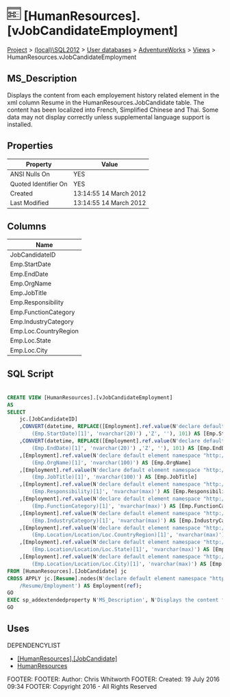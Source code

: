 
# ![Views](../../../../Images/View32.png) [HumanResources].[vJobCandidateEmployment]

[Project](../../../../index.md) > [(local)\\SQL2012](../../../index.md) > [User databases](../../index.md) > [AdventureWorks](../index.md) > [Views](Views_.md) > HumanResources.vJobCandidateEmployment

## <a name="#description"></a>MS_Description
Displays the content from each employement history related element in the xml column Resume in the HumanResources.JobCandidate table. The content has been localized into French, Simplified Chinese and Thai. Some data may not display correctly unless supplemental language support is installed.
## <a name="#properties"></a>Properties

| Property | Value |
|---|---|
| ANSI Nulls On | YES |
| Quoted Identifier On | YES |
| Created | 13:14:55 14 March 2012 |
| Last Modified | 13:14:55 14 March 2012 |


## <a name="#columns"></a>Columns

| Name |
|---|
| JobCandidateID |
| Emp.StartDate |
| Emp.EndDate |
| Emp.OrgName |
| Emp.JobTitle |
| Emp.Responsibility |
| Emp.FunctionCategory |
| Emp.IndustryCategory |
| Emp.Loc.CountryRegion |
| Emp.Loc.State |
| Emp.Loc.City |


## <a name="#sqlscript"></a>SQL Script
```sql

CREATE VIEW [HumanResources].[vJobCandidateEmployment] 
AS 
SELECT 
    jc.[JobCandidateID] 
    ,CONVERT(datetime, REPLACE([Employment].ref.value(N'declare default element namespace "http://schemas.microsoft.com/sqlserver/2004/07/adventure-works/Resume"; 
        (Emp.StartDate)[1]', 'nvarchar(20)') ,'Z', ''), 101) AS [Emp.StartDate] 
    ,CONVERT(datetime, REPLACE([Employment].ref.value(N'declare default element namespace "http://schemas.microsoft.com/sqlserver/2004/07/adventure-works/Resume"; 
        (Emp.EndDate)[1]', 'nvarchar(20)') ,'Z', ''), 101) AS [Emp.EndDate] 
    ,[Employment].ref.value(N'declare default element namespace "http://schemas.microsoft.com/sqlserver/2004/07/adventure-works/Resume"; 
        (Emp.OrgName)[1]', 'nvarchar(100)') AS [Emp.OrgName]
    ,[Employment].ref.value(N'declare default element namespace "http://schemas.microsoft.com/sqlserver/2004/07/adventure-works/Resume"; 
        (Emp.JobTitle)[1]', 'nvarchar(100)') AS [Emp.JobTitle]
    ,[Employment].ref.value(N'declare default element namespace "http://schemas.microsoft.com/sqlserver/2004/07/adventure-works/Resume"; 
        (Emp.Responsibility)[1]', 'nvarchar(max)') AS [Emp.Responsibility]
    ,[Employment].ref.value(N'declare default element namespace "http://schemas.microsoft.com/sqlserver/2004/07/adventure-works/Resume"; 
        (Emp.FunctionCategory)[1]', 'nvarchar(max)') AS [Emp.FunctionCategory]
    ,[Employment].ref.value(N'declare default element namespace "http://schemas.microsoft.com/sqlserver/2004/07/adventure-works/Resume"; 
        (Emp.IndustryCategory)[1]', 'nvarchar(max)') AS [Emp.IndustryCategory]
    ,[Employment].ref.value(N'declare default element namespace "http://schemas.microsoft.com/sqlserver/2004/07/adventure-works/Resume"; 
        (Emp.Location/Location/Loc.CountryRegion)[1]', 'nvarchar(max)') AS [Emp.Loc.CountryRegion]
    ,[Employment].ref.value(N'declare default element namespace "http://schemas.microsoft.com/sqlserver/2004/07/adventure-works/Resume"; 
        (Emp.Location/Location/Loc.State)[1]', 'nvarchar(max)') AS [Emp.Loc.State]
    ,[Employment].ref.value(N'declare default element namespace "http://schemas.microsoft.com/sqlserver/2004/07/adventure-works/Resume"; 
        (Emp.Location/Location/Loc.City)[1]', 'nvarchar(max)') AS [Emp.Loc.City]
FROM [HumanResources].[JobCandidate] jc 
CROSS APPLY jc.[Resume].nodes(N'declare default element namespace "http://schemas.microsoft.com/sqlserver/2004/07/adventure-works/Resume"; 
    /Resume/Employment') AS Employment(ref);
GO
EXEC sp_addextendedproperty N'MS_Description', N'Displays the content from each employement history related element in the xml column Resume in the HumanResources.JobCandidate table. The content has been localized into French, Simplified Chinese and Thai. Some data may not display correctly unless supplemental language support is installed.', 'SCHEMA', N'HumanResources', 'VIEW', N'vJobCandidateEmployment', NULL, NULL
GO

```

## <a name="#uses"></a>Uses
DEPENDENCYLIST
* [[HumanResources].[JobCandidate]](../Tables/JobCandidate.md)
* [HumanResources](../Security/Schemas/HumanResources.md)

FOOTER: FOOTER: Author:  Chris Whitworth
FOOTER: Created: 19 July 2016 09:34
FOOTER: Copyright 2016 - All Rights Reserved

